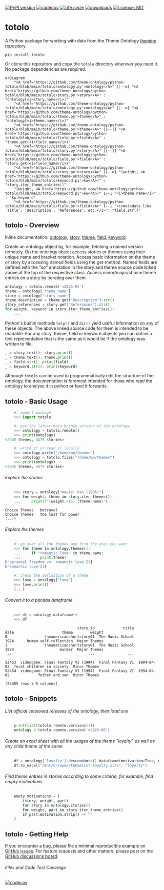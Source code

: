 [![PyPI version](https://badge.fury.io/py/totolo.svg)](https://badge.fury.io/py/totolo)
[![codecov](https://codecov.io/gh/theme-ontology/python-totolo/branch/main/graph/badge.svg?token=1Z39E9IE2W)](https://codecov.io/gh/theme-ontology/python-totolo)
[![Life cycle](https://img.shields.io/badge/lifecycle-stable-brightgreen.svg)](https://lifecycle.r-lib.org/articles/stages.html)
[![downloads](https://img.shields.io/pypi/dm/totolo.svg)](https://pypistats.org/packages/totolo)
[![License: MIT](https://img.shields.io/badge/License-MIT-blue.svg)](https://opensource.org/licenses/MIT)

# totolo

A Python package for working with data from the Theme Ontology [theming repository](https://github.com/theme-ontology/theming/).

```
pip install totolo
```

Or clone this repository and copy the `totolo` directory wherever you need it. No package dependencies are required.

```mermaid
erDiagram
    "<A href='https://github.com/theme-ontology/python-totolo/blob/main/totolo/ontology.py'>ontology</A>" ||--o{ "<A href='https://github.com/theme-ontology/python-totolo/blob/main/totolo/story.py'>story</A>" : "ontology[<i>story.name</i>]"
    "<A href='https://github.com/theme-ontology/python-totolo/blob/main/totolo/ontology.py'>ontology</A>" ||--o{ "<A href='https://github.com/theme-ontology/python-totolo/blob/main/totolo/theme.py'>theme</A>" : "ontology[<i>theme.name</i>]"
    "<A href='https://github.com/theme-ontology/python-totolo/blob/main/totolo/theme.py'>theme</A>" ||--|{ "<A href='https://github.com/theme-ontology/python-totolo/blob/main/totolo/field.py'>field</A>" : "theme.get(<i>field_name</i>)"
    "<A href='https://github.com/theme-ontology/python-totolo/blob/main/totolo/story.py'>story</A>" ||--|{ "<A href='https://github.com/theme-ontology/python-totolo/blob/main/totolo/field.py'>field</A>" : "story.get(<i>field_name</i>)"
    "<A href='https://github.com/theme-ontology/python-totolo/blob/main/totolo/story.py'>story</A>" ||--o{ "(weight, <A href='https://github.com/theme-ontology/python-totolo/blob/main/totolo/keyword.py'>kw</A>)" : "story.iter_theme_entries()"
    "(weight, <A href='https://github.com/theme-ontology/python-totolo/blob/main/totolo/keyword.py'>kw</A>)" 1--1 "<i>theme.name</i>" : "kw.keyword"
    "<A href='https://github.com/theme-ontology/python-totolo/blob/main/totolo/field.py'>field</A>" 1--1 "<i>metadata like 'Title', 'Description', 'References', etc.</i>": "field.str()"
```

## totolo - Overview

Inline documentation:
[ontology](https://github.com/theme-ontology/python-totolo/blob/main/totolo/ontology.py),
[story](https://github.com/theme-ontology/python-totolo/blob/main/totolo/story.py),
[theme](https://github.com/theme-ontology/python-totolo/blob/main/totolo/theme.py),
[field](https://github.com/theme-ontology/python-totolo/blob/main/totolo/field.py),
[keyword](https://github.com/theme-ontology/python-totolo/blob/main/totolo/keyword.py).

Create an ontology object by, for example, fetching a named version remotely.
On the ontology object access stories or themes using their unique name and bracket notation.
Access basic information on the theme or story by accessing named fields using the get-method.
Named fields are defined with the *"sa"* annotation in the story and theme source code linked above at the top of the respective class.
Access minor/major/choice theme entries on a story by iterating over them.

```python
ontology = totolo.remote('v2025.04')
theme = ontology['theme_name']
story = ontology['story_name']
theme_description = theme.get("Description").str()
story_references = story.get("References").str()
for weight, keyword in story.iter_theme_entries():
    ...
```

Python's builtin methods `help()` and `dir()` yield useful information on any of these objects.
The above linked source code for them is intended to be readable.
For any story, theme, field or keyword objects you can obtain a text representation that is the same as it would be if the ontology was written to file.

```python
_ = story.text(); story.print()
_ = theme.text(); theme.print()
_ = field.str(); print(field)
_ = keyword.str(); print(keyword)
```

Although `totolo` can be used to programmatically edit the structure of the ontology, the documentation is
foremost intended for those who read the ontology to analyse it in python or feed it forwards.

## totolo - Basic Usage

```python
    #: import package
    >>> import totolo

    #: get the latest main branch version of the ontology
    >>> ontology = totolo.remote()
    >>> print(ontology)
<2945 themes, 4475 stories>

    #: write it or read it locally
    >>> ontology.write("/home/mo/themes")
    >>> ontology = totolo.files("/home/mo/themes")
    >>> print(ontology)
<2945 themes, 4475 stories>
```

###### Explore the stories

```python
    >>> story = ontology["movie: Ran (1985)"]
    >>> for weight, theme in story.iter_themes():
    ...     print(f"{weight:<15} {theme.name}")
```

```
Choice Themes   betrayal
Choice Themes   the lust for power
(...)
```

###### Explore the themes

```python
    #: go over all the themes and find the ones you want
    >>> for theme in ontology.themes():
    ...     if "romantic love" in theme.name:
    ...         print(theme)
b'personal freedom vs. romantic love'[3]
b'romantic love'[3]

    #: check the definition of a theme
    >>> love = ontology["love"]
    >>> love.print()
    (...)
```

###### Convert it to a pandas dataframe

```python
    >>> df = ontology.dataframe()
    >>> df
```

```
                                 story_id             title        date                      theme        weight
0                 theamericanshortstory01  The Music School        1974      human self-reflection  Major Themes
1                 theamericanshortstory01  The Music School        1974                     murder  Major Themes
...                                   ...               ...         ...                        ...           ...
52453  videogame: Final Fantasy VI (1994)  Final Fantasy VI  1994-04-02  feral children in society  Minor Themes
52454  videogame: Final Fantasy VI (1994)  Final Fantasy VI  1994-04-02             father and son  Minor Themes

[52455 rows x 5 columns]
```

## totolo - Snippets

###### List official versioned releases of the ontology, then load one

```python
    print(list(totolo.remote.versions()))
    ontology = totolo.remote.version('v2023.06')
```

###### Create an excel sheet with all the usages of the theme "loyalty" as well as any child theme of the same

```python
    df = ontology['loyalty'].descendants().dataframe(motivation=True, descriptions=True)
    df.to_excel("/mnt/d/repos/themelist-loyalty.xlsx", "loyalty")
```

###### Find theme entries in stories according to some criteria, for example, find empty motivations

```python
    empty_motivations = [
        (story, weight, part)
        for story in ontology.stories()
        for weight, part in story.iter_theme_entries()
        if part.motivation.strip() == ""
    ]
```

## totolo - Getting Help

If you encounter a bug, please file a minimal reproducible example on
[GitHub issues](https://github.com/theme-ontology/python-totolo/issues/). For
feature requests and other matters, please post on the [GitHub discussions
board](https://github.com/theme-ontology/python-totolo/discussions/).


###### Files and Code Test Coverage

[![codecov](https://codecov.io/gh/theme-ontology/python-totolo/branch/main/graphs/icicle.svg?token=1Z39E9IE2W)](https://codecov.io/gh/theme-ontology/python-totolo)
